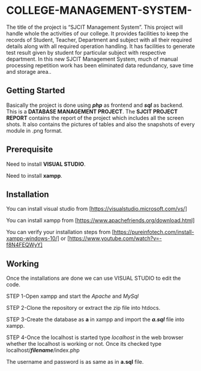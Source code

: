# COLLEGE-MANAGEMENT-SYSTEM-
The title of the project is “SJCIT Management System”. This project will handle whole the activities of our college. It provides facilities to keep the records of Student, Teacher, Department and subject with all their required details along with all required operation handling. It has facilities to generate test result given by student for particular subject with respective department. In this new SJCIT Management System, much of manual processing repetition work has been eliminated data redundancy, save time and storage area..

## Getting Started
Basically the project is done using ***php*** as frontend and ***sql*** as backend. This is a **DATABASE MANAGEMENT PROJECT**.
The **SJCIT PROJECT REPORT** contains the report of the project which includes all the screen shots.
It also contains the pictures of tables and also the snapshots of every module in .png format.

## Prerequisite
Need to install **VISUAL STUDIO**. 

Need to install **xampp**. 

## Installation
You can install visual studio from [https://visualstudio.microsoft.com/vs/]

You can install xampp from [https://www.apachefriends.org/download.html]

You can verify your installation steps from [https://pureinfotech.com/install-xampp-windows-10/] or [https://www.youtube.com/watch?v=-f8N4FEQWyY]

## Working
Once the installations are done we can use VISUAL STUDIO to edit the code.

STEP 1-Open xampp and start the *Apache* and *MySql*

STEP 2-Clone the repository or extract the zip file into htdocs.

STEP 3-Create the database as **a** in xampp and import the ***a.sql*** file into xampp.

STEP 4-Once the localhost is started type *localhost* in the web browser whether the localhost is working or not. Once its checked type localhost/***filename***/index.php

The username and password is as same as in **a.sql** file.
